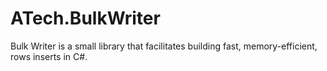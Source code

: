 # ATech.BulkWriter
Bulk Writer is a small library that facilitates building fast, memory-efficient, rows inserts in C#.

